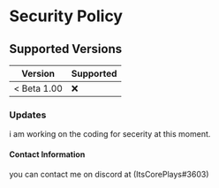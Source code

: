 # Security Policy

## Supported Versions


| Version      | Supported          |
| -------------|--------------------|
|< Beta 1.00   | :x:                |

### Updates 

i am working on the coding for secerity at this moment.

#### Contact Information

you can contact me on discord at (ItsCorePlays#3603)
